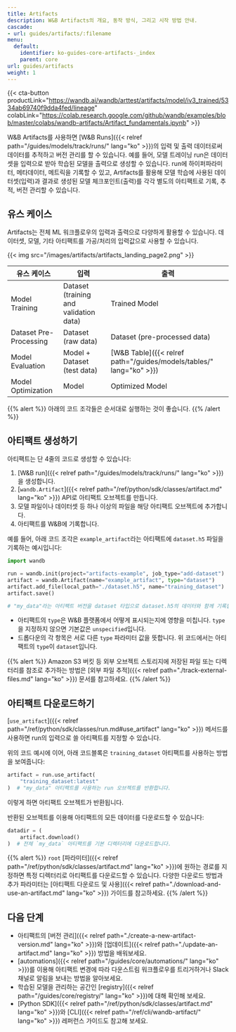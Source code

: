 ```yaml
---
title: Artifacts
description: W&B Artifacts의 개요, 동작 방식, 그리고 시작 방법 안내.
cascade:
- url: guides/artifacts/:filename
menu:
  default:
    identifier: ko-guides-core-artifacts-_index
    parent: core
url: guides/artifacts
weight: 1
---
```


{{< cta-button productLink="https://wandb.ai/wandb/arttest/artifacts/model/iv3_trained/5334ab69740f9dda4fed/lineage" colabLink="https://colab.research.google.com/github/wandb/examples/blob/master/colabs/wandb-artifacts/Artifact_fundamentals.ipynb" >}}

W&B Artifacts를 사용하면 [W&B Runs]({{< relref path="/guides/models/track/runs/" lang="ko" >}})의 입력 및 출력 데이터로써 데이터를 추적하고 버전 관리를 할 수 있습니다. 예를 들어, 모델 트레이닝 run은 데이터셋을 입력으로 받아 학습된 모델을 출력으로 생성할 수 있습니다. run에 하이퍼파라미터, 메타데이터, 메트릭을 기록할 수 있고, Artifacts를 활용해 모델 학습에 사용된 데이터셋(입력)과 결과로 생성된 모델 체크포인트(출력)를 각각 별도의 아티팩트로 기록, 추적, 버전 관리할 수 있습니다.

## 유스 케이스
Artifacts는 전체 ML 워크플로우의 입력과 출력으로 다양하게 활용할 수 있습니다. 데이터셋, 모델, 기타 아티팩트를 가공/처리의 입력값으로 사용할 수 있습니다.

{{< img src="/images/artifacts/artifacts_landing_page2.png" >}}

| 유스 케이스             | 입력                                  | 출력                                   |
|------------------------|---------------------------------------|----------------------------------------|
| Model Training         | Dataset (training and validation data) | Trained Model                          |
| Dataset Pre-Processing | Dataset (raw data)                     | Dataset (pre-processed data)           |
| Model Evaluation       | Model + Dataset (test data)            | [W&B Table]({{< relref path="/guides/models/tables/" lang="ko" >}})    |
| Model Optimization     | Model                                  | Optimized Model                        |


{{% alert %}}
아래의 코드 조각들은 순서대로 실행하는 것이 좋습니다.
{{% /alert %}}

## 아티팩트 생성하기

아티팩트는 단 4줄의 코드로 생성할 수 있습니다:
1. [W&B run]({{< relref path="/guides/models/track/runs/" lang="ko" >}})을 생성합니다.
2. [`wandb.Artifact`]({{< relref path="/ref/python/sdk/classes/artifact.md" lang="ko" >}}) API로 아티팩트 오브젝트를 만듭니다.
3. 모델 파일이나 데이터셋 등 하나 이상의 파일을 해당 아티팩트 오브젝트에 추가합니다.
4. 아티팩트를 W&B에 기록합니다.

예를 들어, 아래 코드 조각은 `example_artifact`라는 아티팩트에 `dataset.h5` 파일을 기록하는 예시입니다:

```python
import wandb

run = wandb.init(project="artifacts-example", job_type="add-dataset")
artifact = wandb.Artifact(name="example_artifact", type="dataset")
artifact.add_file(local_path="./dataset.h5", name="training_dataset")
artifact.save()

# "my_data"라는 아티팩트 버전을 dataset 타입으로 dataset.h5의 데이터와 함께 기록합니다.
```

- 아티팩트의 `type`은 W&B 플랫폼에서 어떻게 표시되는지에 영향을 미칩니다. `type`을 지정하지 않으면 기본값은 `unspecified`입니다.
- 드롭다운의 각 항목은 서로 다른 `type` 파라미터 값을 뜻합니다. 위 코드에서는 아티팩트의 `type`이 `dataset`입니다.

{{% alert %}}
Amazon S3 버킷 등 외부 오브젝트 스토리지에 저장된 파일 또는 디렉터리를 참조로 추가하는 방법은 [외부 파일 추적]({{< relref path="./track-external-files.md" lang="ko" >}}) 문서를 참고하세요. 
{{% /alert %}}

## 아티팩트 다운로드하기
[`use_artifact`]({{< relref path="/ref/python/sdk/classes/run.md#use_artifact" lang="ko" >}}) 메서드를 사용하면 run의 입력으로 쓸 아티팩트를 지정할 수 있습니다.

위의 코드 예시에 이어, 아래 코드블록은 `training_dataset` 아티팩트를 사용하는 방법을 보여줍니다:

```python
artifact = run.use_artifact(
    "training_dataset:latest"
)  # "my_data" 아티팩트를 사용하는 run 오브젝트를 반환합니다.
```
이렇게 하면 아티팩트 오브젝트가 반환됩니다.

반환된 오브젝트를 이용해 아티팩트의 모든 데이터를 다운로드할 수 있습니다:

```python
datadir = (
    artifact.download()
)  # 전체 `my_data` 아티팩트를 기본 디렉터리에 다운로드합니다.
```

{{% alert %}}
`root` [파라미터]({{< relref path="/ref/python/sdk/classes/artifact.md" lang="ko" >}})에 원하는 경로를 지정하면 특정 디렉터리로 아티팩트를 다운로드할 수 있습니다. 다양한 다운로드 방법과 추가 파라미터는 [아티팩트 다운로드 및 사용]({{< relref path="./download-and-use-an-artifact.md" lang="ko" >}}) 가이드를 참고하세요.
{{% /alert %}}


## 다음 단계
* 아티팩트의 [버전 관리]({{< relref path="./create-a-new-artifact-version.md" lang="ko" >}})와 [업데이트]({{< relref path="./update-an-artifact.md" lang="ko" >}}) 방법을 배워보세요.
* [automations]({{< relref path="/guides/core/automations/" lang="ko" >}})를 이용해 아티팩트 변경에 따라 다운스트림 워크플로우를 트리거하거나 Slack 채널로 알림을 보내는 방법을 알아보세요.
* 학습된 모델을 관리하는 공간인 [registry]({{< relref path="/guides/core/registry/" lang="ko" >}})에 대해 확인해 보세요.
* [Python SDK]({{< relref path="/ref/python/sdk/classes/artifact.md" lang="ko" >}})와 [CLI]({{< relref path="/ref/cli/wandb-artifact/" lang="ko" >}}) 레퍼런스 가이드도 참고해 보세요.
